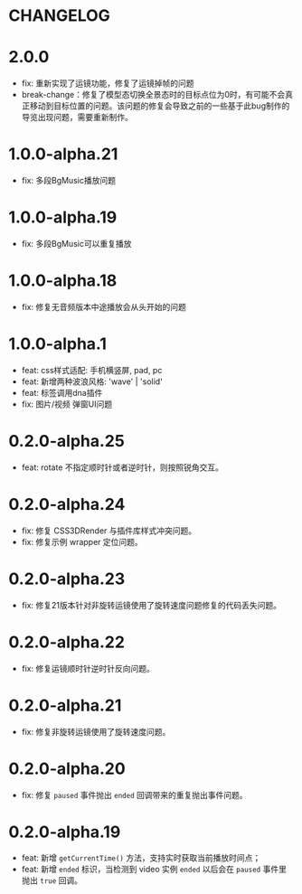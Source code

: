 # CHANGELOG
# 2.0.0
- fix: 重新实现了运镜功能，修复了运镜掉帧的问题
- break-change：修复了模型态切换全景态时的目标点位为0时，有可能不会真正移动到目标位置的问题。该问题的修复会导致之前的一些基于此bug制作的导览出现问题，需要重新制作。

# 1.0.0-alpha.21
- fix: 多段BgMusic播放问题

# 1.0.0-alpha.19
- fix: 多段BgMusic可以重复播放

# 1.0.0-alpha.18
- fix: 修复无音频版本中途播放会从头开始的问题

# 1.0.0-alpha.1
- feat: css样式适配: 手机横竖屏, pad, pc
- feat: 新增两种波浪风格: 'wave' | 'solid'
- feat: 标签调用dna插件
- fix: 图片/视频 弹窗UI问题

# 0.2.0-alpha.25
- feat: rotate 不指定顺时针或者逆时针，则按照锐角交互。

# 0.2.0-alpha.24
- fix: 修复 CSS3DRender 与插件库样式冲突问题。
- fix: 修复示例 wrapper 定位问题。

# 0.2.0-alpha.23
- fix: 修复21版本针对非旋转运镜使用了旋转速度问题修复的代码丢失问题。

# 0.2.0-alpha.22
- fix: 修复运镜顺时针逆时针反向问题。

# 0.2.0-alpha.21
- fix: 修复非旋转运镜使用了旋转速度问题。

# 0.2.0-alpha.20
- fix: 修复 `paused` 事件抛出 `ended` 回调带来的重复抛出事件问题。

# 0.2.0-alpha.19
- feat: 新增 `getCurrentTime()` 方法，支持实时获取当前播放时间点；
- feat: 新增 `ended` 标识，当检测到 video 实例 `ended` 以后会在 `paused` 事件里抛出 `true` 回调。
